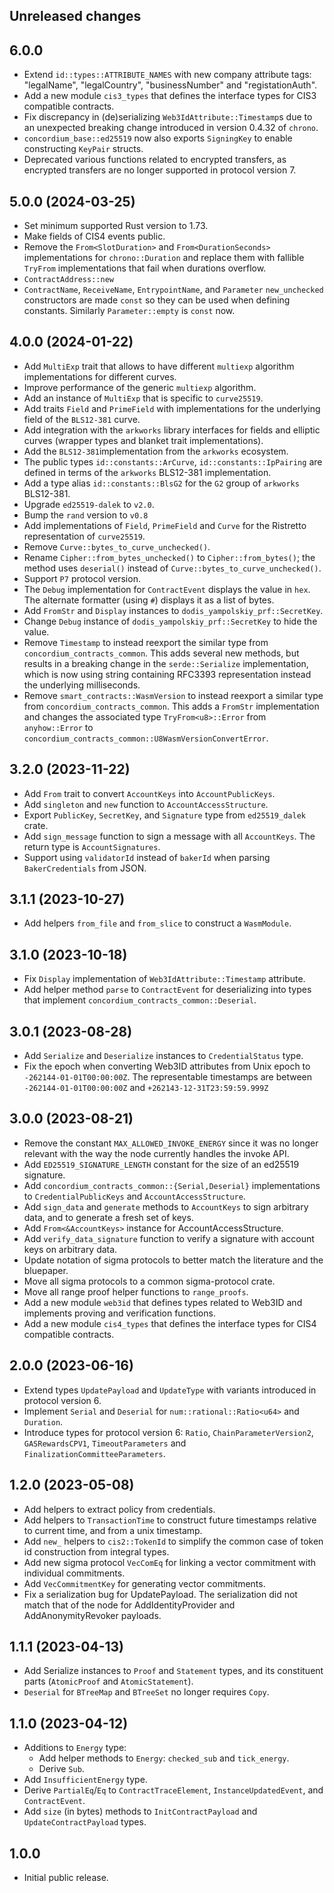 ## Unreleased changes

## 6.0.0

- Extend `id::types::ATTRIBUTE_NAMES` with new company attribute tags: "legalName", "legalCountry", "businessNumber" and "registationAuth".
- Add a new module `cis3_types` that defines the interface types for CIS3
  compatible contracts.
- Fix discrepancy in (de)serializing `Web3IdAttribute::Timestamp`s due to an unexpected breaking change introduced in version 0.4.32 of `chrono`.
- `concordium_base::ed25519` now also exports `SigningKey` to enable constructing `KeyPair` structs.
- Deprecated various functions related to encrypted transfers, as encrypted transfers are no longer supported in protocol version 7.

## 5.0.0 (2024-03-25)

- Set minimum supported Rust version to 1.73.
- Make fields of CIS4 events public.
- Remove the `From<SlotDuration>` and `From<DurationSeconds>` implementations
  for `chrono::Duration` and replace them with fallible `TryFrom`
  implementations that fail when durations overflow.
- `ContractAddress::new`
- `ContractName`, `ReceiveName`, `EntrypointName`, and `Parameter`
  `new_unchecked` constructors are made `const` so they can be used when
  defining constants. Similarly `Parameter::empty` is `const` now.

## 4.0.0 (2024-01-22)

- Add `MultiExp` trait that allows to have different `multiexp` algorithm implementations for different curves.
- Improve performance of the generic `multiexp` algorithm.
- Add an instance of `MultiExp` that is specific to `curve25519`.
- Add traits `Field` and `PrimeField` with implementations for the underlying field of the `BLS12-381` curve.
- Add integration with the `arkworks` library interfaces for fields and elliptic curves (wrapper types and blanket trait implementations).
- Add the `BLS12-381`implementation from the `arkworks` ecosystem.
- The public types `id::constants::ArCurve`, `id::constants::IpPairing` are defined in terms of the `arkworks` BLS12-381 implementation.
- Add a type alias `id::constants::BlsG2` for the `G2` group of `arkworks` BLS12-381.
- Upgrade `ed25519-dalek` to `v2.0`.
- Bump the `rand` version to `v0.8`
- Add implementations of `Field`, `PrimeField` and `Curve` for the Ristretto representation of `curve25519`.
- Remove `Curve::bytes_to_curve_unchecked()`.
- Rename `Cipher::from_bytes_unchecked()` to `Cipher::from_bytes()`; the method uses `deserial()` instead of `Curve::bytes_to_curve_unchecked()`.
- Support `P7` protocol version.
- The `Debug` implementation for `ContractEvent` displays the value in `hex`.
  The alternate formatter (using `#`) displays it as a list of bytes.
- Add `FromStr` and `Display` instances to `dodis_yampolskiy_prf::SecretKey`.
- Change `Debug` instance of `dodis_yampolskiy_prf::SecretKey` to hide the value.
- Remove `Timestamp` to instead reexport the similar type from `concordium_contracts_common`.
  This adds several new methods, but results in a breaking change in the `serde::Serialize` implementation, which is now using string containing RFC3393 representation instead the underlying milliseconds.
- Remove `smart_contracts::WasmVersion` to instead reexport a similar type from `concordium_contracts_common`.
  This adds a `FromStr` implementation and changes the associated type `TryFrom<u8>::Error` from `anyhow::Error` to `concordium_contracts_common::U8WasmVersionConvertError`.

## 3.2.0 (2023-11-22)

- Add `From` trait to convert `AccountKeys` into `AccountPublicKeys`.
- Add `singleton` and `new` function to `AccountAccessStructure`.
- Export `PublicKey`, `SecretKey`, and `Signature` type from `ed25519_dalek` crate.
- Add `sign_message` function to sign a message with all `AccountKeys`. The return type is `AccountSignatures`.
- Support using `validatorId` instead of `bakerId` when parsing
  `BakerCredentials` from JSON.

## 3.1.1 (2023-10-27)

- Add helpers `from_file` and `from_slice` to construct a `WasmModule`.

## 3.1.0 (2023-10-18)

- Fix `Display` implementation of `Web3IdAttribute::Timestamp` attribute.
- Add helper method `parse` to `ContractEvent` for deserializing into types that implement `concordium_contracts_common::Deserial`.

## 3.0.1 (2023-08-28)

- Add `Serialize` and `Deserialize` instances to `CredentialStatus` type.
- Fix the epoch when converting Web3ID attributes from Unix epoch to `-262144-01-01T00:00:00Z`.
  The representable timestamps are between `-262144-01-01T00:00:00Z` and
  `+262143-12-31T23:59:59.999Z`


## 3.0.0 (2023-08-21)

- Remove the constant `MAX_ALLOWED_INVOKE_ENERGY` since it was no longer
  relevant with the way the node currently handles the invoke API.
- Add `ED25519_SIGNATURE_LENGTH` constant for the size of an ed25519 signature.
- Add `concordium_contracts_common::{Serial,Deserial}` implementations to
  `CredentialPublicKeys` and `AccountAccessStructure`.
- Add `sign_data` and `generate` methods to `AccountKeys` to sign arbitrary
  data, and to generate a fresh set of keys.
- Add `From<&AccountKeys>` instance for AccountAccessStructure.
- Add `verify_data_signature` function to verify a signature with account keys
  on arbitrary data.
- Update notation of sigma protocols to better match the literature and the bluepaper.
- Move all sigma protocols to a common sigma-protocol crate.
- Move all range proof helper functions to `range_proofs`.
- Add a new module `web3id` that defines types related to Web3ID and implements
  proving and verification functions.
- Add a new module `cis4_types` that defines the interface types for CIS4
  compatible contracts.

## 2.0.0 (2023-06-16)

- Extend types `UpdatePayload` and `UpdateType` with variants introduced in protocol version 6.
- Implement `Serial` and `Deserial` for `num::rational::Ratio<u64>` and `Duration`.
- Introduce types for protocol version 6: `Ratio`, `ChainParameterVersion2`, `GASRewardsCPV1`, `TimeoutParameters` and `FinalizationCommitteeParameters`.

## 1.2.0 (2023-05-08)

- Add helpers to extract policy from credentials.
- Add helpers to `TransactionTime` to construct future timestamps relative to
  current time, and from a unix timestamp.
- Add `new_` helpers to `cis2::TokenId` to simplify the common case of token id
  construction from integral types.
- Add new sigma protocol `VecComEq` for linking a vector commitment with individual commitments.
- Add `VecCommitmentKey` for generating vector commitments.
- Fix a serialization bug for UpdatePayload. The serialization did not match
  that of the node for AddIdentityProvider and AddAnonymityRevoker payloads.

## 1.1.1 (2023-04-13)

- Add Serialize instances to `Proof` and `Statement` types, and its constituent
  parts (`AtomicProof` and `AtomicStatement`).
- `Deserial` for `BTreeMap` and `BTreeSet` no longer requires `Copy`.

## 1.1.0 (2023-04-12)

- Additions to `Energy` type:
  - Add helper methods to `Energy`: `checked_sub` and `tick_energy`.
  - Derive `Sub`.
- Add `InsufficientEnergy` type.
- Derive `PartialEq`/`Eq` to `ContractTraceElement`, `InstanceUpdatedEvent`, and `ContractEvent`.
- Add `size` (in bytes) methods to `InitContractPayload` and `UpdateContractPayload` types.

## 1.0.0

- Initial public release.
